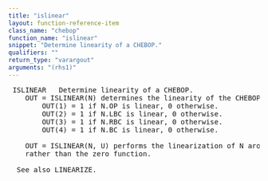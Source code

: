 ```yaml
---
title: "islinear"
layout: function-reference-item
class_name: "chebop"
function_name: "islinear"
snippet: "Determine linearity of a CHEBOP."
qualifiers: ""
return_type: "varargout"
arguments: "(rhs1)"
---
```


<pre class="help-text"> ISLINEAR   Determine linearity of a CHEBOP.
    OUT = ISLINEAR(N) determines the linearity of the CHEBOP N. In particular:
        OUT(1) = 1 if N.OP is linear, 0 otherwise.
        OUT(2) = 1 if N.LBC is linear, 0 otherwise.
        OUT(3) = 1 if N.RBC is linear, 0 otherwise.
        OUT(4) = 1 if N.BC is linear, 0 otherwise.
 
    OUT = ISLINEAR(N, U) performs the linearization of N around the function U,
    rather than the zero function.
 
  See also LINEARIZE.
</pre>
